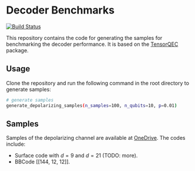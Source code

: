 # Decoder Benchmarks

[![Build Status](https://github.com/nzy1997/DecoderBenchmarks.jl/actions/workflows/CI.yml/badge.svg?branch=main)](https://github.com/nzy1997/DecoderBenchmarks.jl/actions/workflows/CI.yml?query=branch%3Amain)

This repository contains the code for generating the samples for benchmarking the decoder performance. It is based on the [TensorQEC](https://github.com/nzy1997/TensorQEC.jl) package.

## Usage

Clone the repository and run the following command in the root directory to generate samples:
```bash
# generate samples
generate_depolarizing_samples(n_samples=100, n_qubits=10, p=0.01)
```

## Samples

Samples of the depolarizing channel are available at [OneDrive](https://hkustgz-my.sharepoint.com/:f:/g/personal/jinguoliu_hkust-gz_edu_cn/Eo4RiKqgPrFEj_ghttddtzwBrJb7Qajj2Q2CcZeTydAxyA?e=vrd9k1). The codes include:
- Surface code with $d = 9$ and $d = 21$ (TODO: more).
- BBCode [[144, 12, 12]].